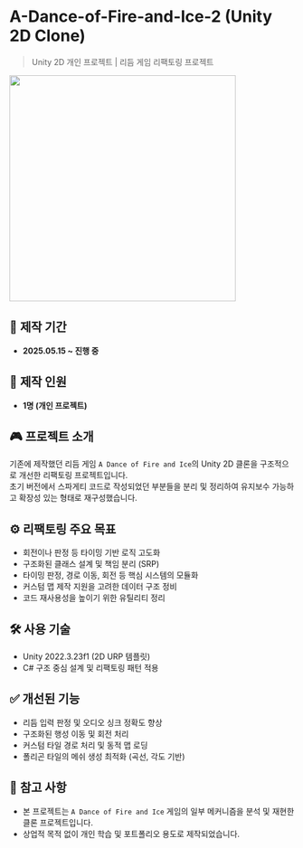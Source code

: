 # A-Dance-of-Fire-and-Ice-2 (Unity 2D Clone)

> Unity 2D 개인 프로젝트 | 리듬 게임 리팩토링 프로젝트

<img src="https://github.com/user-attachments/assets/4e35e9ec-5628-4d4c-991f-b1191a502aea" width="400"/>


## 📅 제작 기간
- **2025.05.15 ~ 진행 중**

## 👤 제작 인원
- **1명 (개인 프로젝트)**

## 🎮 프로젝트 소개
기존에 제작했던 리듬 게임 `A Dance of Fire and Ice`의 Unity 2D 클론을 구조적으로 개선한 리팩토링 프로젝트입니다.  
초기 버전에서 스파게티 코드로 작성되었던 부분들을 분리 및 정리하여 유지보수 가능하고 확장성 있는 형태로 재구성했습니다.

## ⚙ 리팩토링 주요 목표
- 회전이나 판정 등 타이밍 기반 로직 고도화
- 구조화된 클래스 설계 및 책임 분리 (SRP)
- 타이밍 판정, 경로 이동, 회전 등 핵심 시스템의 모듈화
- 커스텀 맵 제작 지원을 고려한 데이터 구조 정비
- 코드 재사용성을 높이기 위한 유틸리티 정리

## 🛠 사용 기술
- Unity 2022.3.23f1 (2D URP 템플릿)
- C#
 구조 중심 설계 및 리팩토링 패턴 적용

## ✅ 개선된 기능
- 리듬 입력 판정 및 오디오 싱크 정확도 향상
- 구조화된 행성 이동 및 회전 처리
- 커스텀 타일 경로 처리 및 동적 맵 로딩
- 폴리곤 타일의 메쉬 생성 최적화 (곡선, 각도 기반)
  
## 📌 참고 사항
- 본 프로젝트는 `A Dance of Fire and Ice` 게임의 일부 메커니즘을 분석 및 재현한 클론 프로젝트입니다.
- 상업적 목적 없이 개인 학습 및 포트폴리오 용도로 제작되었습니다.
